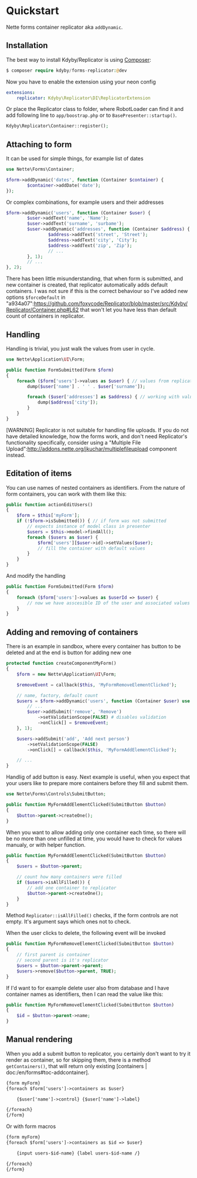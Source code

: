 Quickstart
==========

Nette forms container replicator aka `addDynamic`.



Installation
------------

The best way to install Kdyby/Replicator is using  [Composer](http://getcomposer.org/):

```php
$ composer require kdyby/forms-replicator:@dev
```

Now you have to enable the extension using your neon config

```yml
extensions:
	replicator: Kdyby\Replicator\DI\ReplicatorExtension
```

Or place the Replicator class to folder, where RobotLoader can find it and add following line to `app/boostrap.php` or to `BasePresenter::startup()`.

```php
Kdyby\Replicator\Container::register();
```


Attaching to form
-----------------

It can be used for simple things, for example list of dates

```php
use Nette\Forms\Container;

$form->addDynamic('dates', function (Container $container) {
		$container->addDate('date');
});
```

Or complex combinations, for example users and their addresses

```php
$form->addDynamic('users', function (Container $user) {
		$user->addText('name', 'Name');
		$user->addText('surname', 'surbame');
		$user->addDynamic('addresses', function (Container $address) {
				$address->addText('street', 'Street');
				$address->addText('city', 'City');
				$address->addText('zip', 'Zip');
				// ...
		}, 1);
		// ...
}, 2);
```

There has been little misunderstanding, that when form is submitted, and new container is created, that replicator automatically adds default containers. I was not sure if this is the correct behaviour so I've added new options `$forceDefault` in "a934a07":https://github.com/foxycode/Replicator/blob/master/src/Kdyby/Replicator/Container.php#L62 that won't let you have less than default count of containers in replicator.


Handling
--------

Handling is trivial, you just walk the values from user in cycle.

```php
use Nette\Application\UI\Form;

public function FormSubmitted(Form $form)
{
	foreach ($form['users']->values as $user) { // values from replicator
		dump($user['name'] . ' ' . $user['surname']);

		foreach ($user['addresses'] as $address) { // working with values from container
			dump($address['city']);
		}
	}
}
```

[WARNING]
Replicator is not suitable for handling file uploads. If you do not have detailed knowledge, how the forms work, and don't need Replicator's functionality specifically, consider using a "Multiple File Upload":http://addons.nette.org/jkuchar/multiplefileupload component instead.


Editation of items
------------------

You can use names of nested containers as identifiers. From the nature of form containers, you can work with them like this:

```php
public function actionEditUsers()
{
	$form = $this['myForm'];
	if (!$form->isSubmitted()) { // if form was not submitted
		// expects instance of model class in presenter
		$users = $this->model->findAll();
		foreach ($users as $user) {
			$form['users'][$user->id]->setValues($user);
			// fill the container with default values
		}
	}
}
```

And modify the handling

```php
public function FormSubmitted(Form $form)
{
	foreach ($form['users']->values as $userId => $user) {
		// now we have asscesible ID of the user and associated values from the container
	}
}
```


Adding and removing of containers
---------------------------------

There is an example in sandbox, where every container has button to be deleted and at the end is button for adding new one

```php
protected function createComponentMyForm()
{
	$form = new Nette\Application\UI\Form;

	$removeEvent = callback($this, 'MyFormRemoveElementClicked');

	// name, factory, default count
	$users = $form->addDynamic('users', function (Container $user) use ($removeEvent) {
		// ...
		$user->addSubmit('remove', 'Remove')
			->setValidationScope(FALSE) # disables validation
			->onClick[] = $removeEvent;
	}, 1);

	$users->addSubmit('add', 'Add next person')
		->setValidationScope(FALSE)
		->onClick[] = callback($this, 'MyFormAddElementClicked');

	// ...
}
```

Handlig of add button is easy. Next example is useful, when you expect that your users like to prepare more containers before they fill and submit them.

```php
use Nette\Forms\Controls\SubmitButton;

public function MyFormAddElementClicked(SubmitButton $button)
{
	$button->parent->createOne();
}
```

When you want to allow adding only one container each time, so there will be no more than one unfilled at time, you would have to check for values manualy, or with helper function.

```php
public function MyFormAddElementClicked(SubmitButton $button)
{
	$users = $button->parent;

	// count how many containers were filled
	if ($users->isAllFilled()) {
		// add one container to replicator
		$button->parent->createOne();
	}
}
```

Method `Replicator::isAllFilled()` checks, if the form controls are not empty. It's argument says which ones not to check.

When the user clicks to delete, the following event will be invoked

```php
public function MyFormRemoveElementClicked(SubmitButton $button)
{
	// first parent is container
	// second parent is it's replicator
	$users = $button->parent->parent;
	$users->remove($button->parent, TRUE);
}
```

If I'd want to for example delete user also from database and I have container names as identifiers, then I can read the value like this:

```php
public function MyFormRemoveElementClicked(SubmitButton $button)
{
	$id = $button->parent->name;
}
```


Manual rendering
----------------

When you add a submit button to replicator, you certainly don't want to try it render as container, so for skipping them, there is a method `getContainers()`, that will return only existing [containers | doc:/en/forms#toc-addcontainer].

```html
{form myForm}
{foreach $form['users']->containers as $user}

	{$user['name']->control} {$user['name']->label}

{/foreach}
{/form}
```

Or with form macros

```html
{form myForm}
{foreach $form['users']->containers as $id => $user}

	{input users-$id-name} {label users-$id-name /}

{/foreach}
{/form}
```
